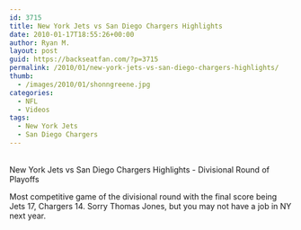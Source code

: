 ```yaml
---
id: 3715
title: New York Jets vs San Diego Chargers Highlights
date: 2010-01-17T18:55:26+00:00
author: Ryan M.
layout: post
guid: https://backseatfan.com/?p=3715
permalink: /2010/01/new-york-jets-vs-san-diego-chargers-highlights/
thumb:
  - /images/2010/01/shonngreene.jpg
categories:
  - NFL
  - Videos
tags:
  - New York Jets
  - San Diego Chargers
---
```


<div class="entry">
  <p>
    <br /> New York Jets vs San Diego Chargers Highlights - Divisional Round of Playoffs
  </p>

  <p>
    Most competitive game of the divisional round with the final score being Jets 17, Chargers 14. Sorry Thomas Jones, but you may not have a job in NY next year.
  </p>
</div>
